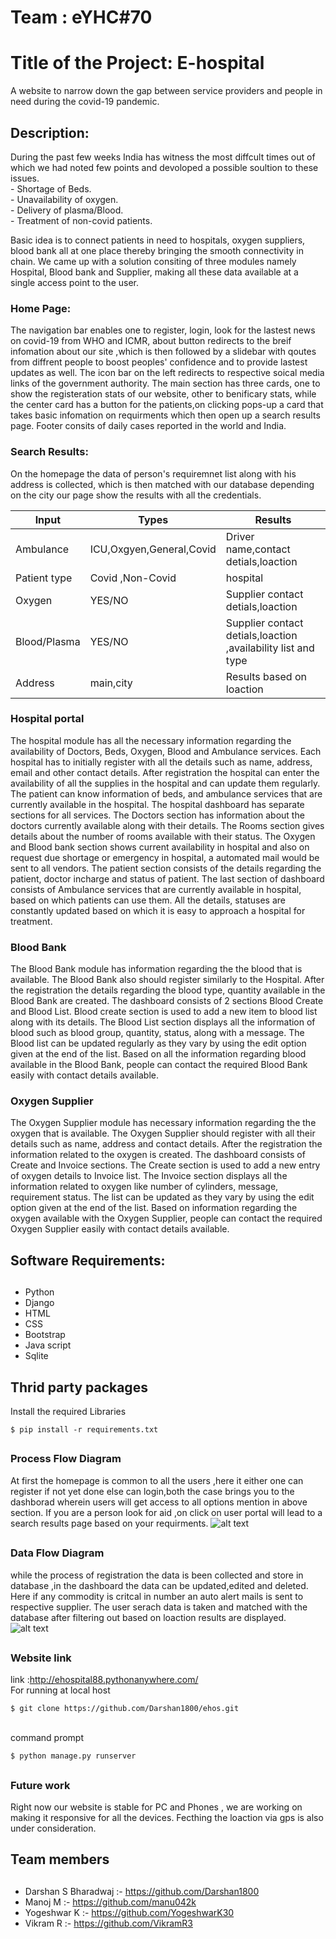 # Team : eYHC#70
<h1>Title of the Project: E-hospital</h1>
A website to narrow down the gap between service providers and people in need during the covid-19 pandemic.
<h2>Description:</h2>
 During the past few weeks India has witness the most diffcult times out of which we had noted few points and devoloped a possible soultion to these issues.<br>
  - Shortage of Beds.<br>
  - Unavailability of oxygen. <br>
  - Delivery of plasma/Blood.<br> 
  - Treatment of non-covid patients. <br>

Basic idea is to connect patients in need to hospitals, oxygen suppliers, blood bank all at one place thereby bringing the smooth connectivity in chain. We came up with a solution consiting of three modules namely Hospital, Blood bank and Supplier, making all these data available at a single access point to the user.

<h3>Home Page:</h3>
The navigation bar enables one to register, login, look for the lastest news on covid-19 from WHO and ICMR, about button redirects to the breif infomation about our site ,which is then followed by a slidebar with qoutes from diffrent people to boost peoples' confidence and to provide lastest updates as well. The icon bar on the left redirects to respective soical media links of the government authority. The main section has three cards, one to show the registeration stats of our website, other to benificary stats, while the center card has a button for the patients,on clicking pops-up a card that takes basic infomation on requirments which then open up a search results page. Footer consits of daily cases reported in the world and India.

<h3>Search Results:</h3>
On the homepage the data of person's requiremnet list along with his address is collected, which is then matched with our database depending on the city our page show the results with all the credentials.<br>


Input         | Types                    | Results 
------------- | ------------------------ | -------------
Ambulance     | ICU,Oxgyen,General,Covid | Driver name,contact detials,loaction 
Patient type  | Covid ,Non-Covid         | hospital
Oxygen        | YES/NO                   | Supplier contact detials,loaction
Blood/Plasma  | YES/NO                   | Supplier contact detials,loaction ,availability list and type 
Address       | main,city                | Results based on loaction 

<h3>Hospital portal </h3>
The hospital module has all the necessary information regarding the availability of Doctors, Beds, Oxygen, Blood and Ambulance services. Each hospital has to initially register with all the details such as name, address, email and other contact details. After registration the hospital can enter the availability of all the supplies in the hospital and can update them regularly. The patient can know information of  beds, and ambulance services that are currently available in the hospital. The hospital dashboard has separate sections for all services. The Doctors section has information about the doctors currently available along with their details. The Rooms section gives details about the number of rooms available with their status. The Oxygen and Blood bank section shows current availability in hospital and also on request due shortage or emergency in hospital, a automated mail would be sent to all vendors. The patient section consists of the details regarding the patient, doctor incharge and status of patient. The last section of dashboard consists of Ambulance services that are currently available in hospital, based on which patients can use them. All the details, statuses are constantly updated based on which it is easy to approach a hospital for treatment.

<h3>Blood Bank</h3>
The Blood Bank module has information regarding the the blood that is available. The Blood Bank also should register similarly to the Hospital. After the registration the details regarding the blood type, quantity available in the Blood Bank are created. The dashboard consists of 2 sections Blood Create and Blood List. Blood create section is used to add a new item to blood list along with its details. The Blood List section displays all the information of blood such as blood group, quantity, status, along with a message. The Blood list can be updated regularly as they vary by using the edit option given at the end of the list. Based on all the information regarding blood available in the Blood Bank, people can contact the required Blood Bank easily with contact details available.

<h3> Oxygen Supplier</h3>
The Oxygen Supplier module has necessary information regarding the the oxygen that is available. The Oxygen Supplier should register with all their details such as name, address and contact details. After the registration the information related to the oxygen is created. The dashboard consists of Create and Invoice sections. The Create section is used to add a new entry of oxygen details to Invoice list. The Invoice section displays all the information related to oxygen like number of cylinders, message, requirement status. The list can be updated as they vary by using the edit option given at the end of the list. Based on information regarding the oxygen available with the Oxygen Supplier, people can contact the required Oxygen Supplier easily with contact details available.

## <h2>Software Requirements:<h2>
  - Python 
  - Django
  - HTML
  - CSS
  - Bootstrap
  - Java script 
  - Sqlite 
  
 ## Thrid party packages
 Install the required Libraries
```
$ pip install -r requirements.txt
```
## <h3>Process Flow Diagram</h3>
At first the homepage is common to all the users ,here it either one can register if not yet done else can login,both the case brings you to the dashborad wherein users will get access to all options mention in above section. If you are a person look for aid ,on click on user portal will lead to a search results page based on your requirments.
![alt text](https://github.com/Darshan1800/ehos/blob/master/process_flow_diagram.png?raw=true "Process Flow Diagram")

## <h3>Data Flow Diagram</h3>
 while the process of registration the data is been collected and store in database ,in the dashboard the data can be updated,edited and deleted. Here if any commodity is critcal in number an auto alert mails is sent to respective supplier. The user serach data is taken and matched with the database after filtering out based on loaction results are displayed. 
![alt text](https://github.com/Darshan1800/ehos/blob/master/Dataflow_diagram.png?raw=true "Process Flow Diagram") 

 ## <h3>Website link</h3>
 link :http://ehospital88.pythonanywhere.com/
 <br>For running at local host
 ```
 $ git clone https://github.com/Darshan1800/ehos.git
 ```
 <br>command prompt
 ```
 $ python manage.py runserver
 ```
## <h3>Future work</h3>
 Right now our website is stable for PC and Phones , we are working on making it responsive for all the devices. Fecthing the loaction via gps is also under consideration.<br> 
 ## <h2>Team members <h2>
  - Darshan S Bharadwaj :- https://github.com/Darshan1800
  - Manoj M             :- https://github.com/manu042k
  - Yogeshwar K         :- https://github.com/YogeshwarK30
  - Vikram R            :- https://github.com/VikramR3

 
 

